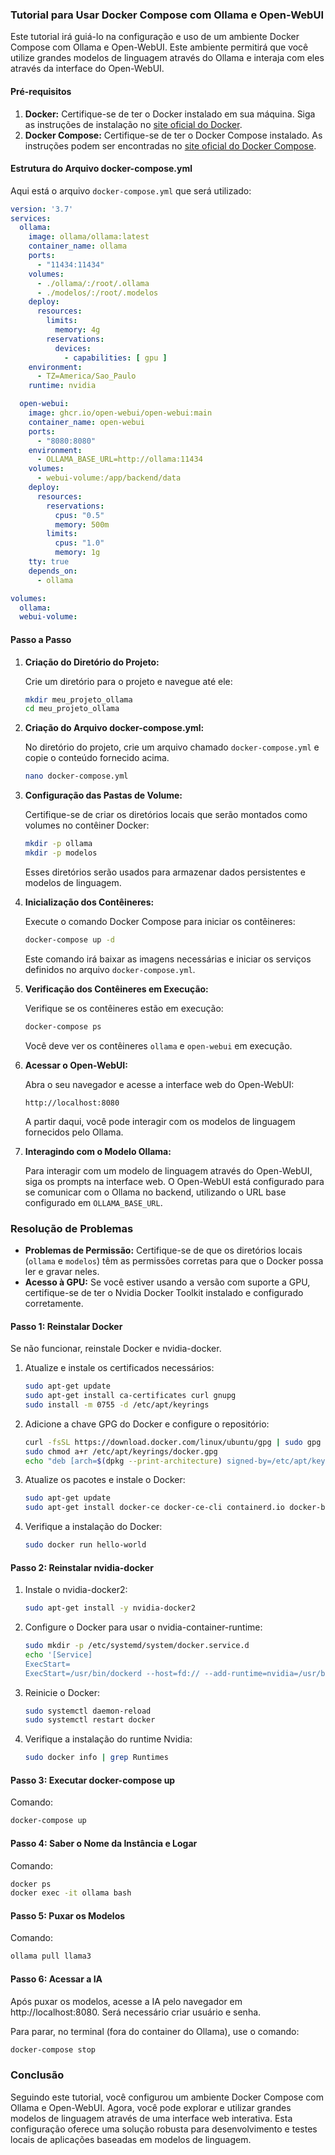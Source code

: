 ### Tutorial para Usar Docker Compose com Ollama e Open-WebUI

Este tutorial irá guiá-lo na configuração e uso de um ambiente Docker Compose com Ollama e Open-WebUI. Este ambiente permitirá que você utilize grandes modelos de linguagem através do Ollama e interaja com eles através da interface do Open-WebUI.

#### Pré-requisitos

1. **Docker:** Certifique-se de ter o Docker instalado em sua máquina. Siga as instruções de instalação no [site oficial do Docker](https://docs.docker.com/get-docker/).
2. **Docker Compose:** Certifique-se de ter o Docker Compose instalado. As instruções podem ser encontradas no [site oficial do Docker Compose](https://docs.docker.com/compose/install/).

#### Estrutura do Arquivo docker-compose.yml

Aqui está o arquivo `docker-compose.yml` que será utilizado:

```yaml
version: '3.7'
services:
  ollama:
    image: ollama/ollama:latest
    container_name: ollama
    ports:
      - "11434:11434"
    volumes:
      - ./ollama/:/root/.ollama
      - ./modelos/:/root/.modelos
    deploy:
      resources:
        limits:
          memory: 4g
        reservations:
          devices:
            - capabilities: [ gpu ]
    environment:
      - TZ=America/Sao_Paulo
    runtime: nvidia

  open-webui:
    image: ghcr.io/open-webui/open-webui:main
    container_name: open-webui
    ports:
      - "8080:8080"
    environment:
      - OLLAMA_BASE_URL=http://ollama:11434
    volumes:
      - webui-volume:/app/backend/data
    deploy:
      resources:
        reservations:
          cpus: "0.5"
          memory: 500m
        limits:
          cpus: "1.0"
          memory: 1g
    tty: true
    depends_on:
      - ollama

volumes:
  ollama:
  webui-volume:
```

#### Passo a Passo

1. **Criação do Diretório do Projeto:**

   Crie um diretório para o projeto e navegue até ele:

   ```sh
   mkdir meu_projeto_ollama
   cd meu_projeto_ollama
   ```

2. **Criação do Arquivo docker-compose.yml:**

   No diretório do projeto, crie um arquivo chamado `docker-compose.yml` e copie o conteúdo fornecido acima.

   ```sh
   nano docker-compose.yml
   ```

3. **Configuração das Pastas de Volume:**

   Certifique-se de criar os diretórios locais que serão montados como volumes no contêiner Docker:

   ```sh
   mkdir -p ollama
   mkdir -p modelos
   ```

   Esses diretórios serão usados para armazenar dados persistentes e modelos de linguagem.

4. **Inicialização dos Contêineres:**

   Execute o comando Docker Compose para iniciar os contêineres:

   ```sh
   docker-compose up -d
   ```

   Este comando irá baixar as imagens necessárias e iniciar os serviços definidos no arquivo `docker-compose.yml`.

5. **Verificação dos Contêineres em Execução:**

   Verifique se os contêineres estão em execução:

   ```sh
   docker-compose ps
   ```

   Você deve ver os contêineres `ollama` e `open-webui` em execução.

6. **Acessar o Open-WebUI:**

   Abra o seu navegador e acesse a interface web do Open-WebUI:

   ```
   http://localhost:8080
   ```

   A partir daqui, você pode interagir com os modelos de linguagem fornecidos pelo Ollama.

7. **Interagindo com o Modelo Ollama:**

   Para interagir com um modelo de linguagem através do Open-WebUI, siga os prompts na interface web. O Open-WebUI está configurado para se comunicar com o Ollama no backend, utilizando o URL base configurado em `OLLAMA_BASE_URL`.

### Resolução de Problemas

- **Problemas de Permissão:** Certifique-se de que os diretórios locais (`ollama` e `modelos`) têm as permissões corretas para que o Docker possa ler e gravar neles.
- **Acesso à GPU:** Se você estiver usando a versão com suporte a GPU, certifique-se de ter o Nvidia Docker Toolkit instalado e configurado corretamente.

#### Passo 1: Reinstalar Docker

Se não funcionar, reinstale Docker e nvidia-docker.

1. Atualize e instale os certificados necessários:

    ```bash
    sudo apt-get update
    sudo apt-get install ca-certificates curl gnupg
    sudo install -m 0755 -d /etc/apt/keyrings
    ```

2. Adicione a chave GPG do Docker e configure o repositório:

    ```bash
    curl -fsSL https://download.docker.com/linux/ubuntu/gpg | sudo gpg --dearmor -o /etc/apt/keyrings/docker.gpg
    sudo chmod a+r /etc/apt/keyrings/docker.gpg
    echo "deb [arch=$(dpkg --print-architecture) signed-by=/etc/apt/keyrings/docker.gpg] https://download.docker.com/linux/ubuntu $(lsb_release -cs) stable" | sudo tee /etc/apt/sources.list.d/docker.list > /dev/null
    ```

3. Atualize os pacotes e instale o Docker:

    ```bash
    sudo apt-get update
    sudo apt-get install docker-ce docker-ce-cli containerd.io docker-buildx-plugin docker-compose-plugin
    ```

4. Verifique a instalação do Docker:

    ```bash
    sudo docker run hello-world
    ```

#### Passo 2: Reinstalar nvidia-docker

1. Instale o nvidia-docker2:

    ```bash
    sudo apt-get install -y nvidia-docker2
    ```

2. Configure o Docker para usar o nvidia-container-runtime:

    ```bash
    sudo mkdir -p /etc/systemd/system/docker.service.d
    echo '[Service]
    ExecStart=
    ExecStart=/usr/bin/dockerd --host=fd:// --add-runtime=nvidia=/usr/bin/nvidia-container-runtime' | sudo tee /etc/systemd/system/docker.service.d/override.conf
    ```

3. Reinicie o Docker:

    ```bash
    sudo systemctl daemon-reload
    sudo systemctl restart docker
    ```

4. Verifique a instalação do runtime Nvidia:

    ```bash
    sudo docker info | grep Runtimes
    ```

#### Passo 3: Executar docker-compose up

Comando:

```bash
docker-compose up
```

#### Passo 4: Saber o Nome da Instância e Logar

Comando:

```bash
docker ps
docker exec -it ollama bash
```

#### Passo 5: Puxar os Modelos

Comando:

```bash
ollama pull llama3
```

#### Passo 6: Acessar a IA

Após puxar os modelos, acesse a IA pelo navegador em http://localhost:8080. Será necessário criar usuário e senha.

Para parar, no terminal (fora do container do Ollama), use o comando:

```bash
docker-compose stop
```

### Conclusão

Seguindo este tutorial, você configurou um ambiente Docker Compose com Ollama e Open-WebUI. Agora, você pode explorar e utilizar grandes modelos de linguagem através de uma interface web interativa. Esta configuração oferece uma solução robusta para desenvolvimento e testes locais de aplicações baseadas em modelos de linguagem.
